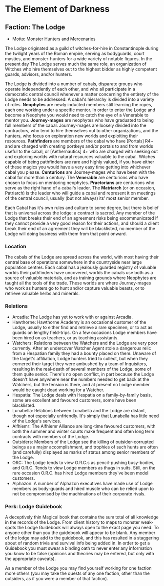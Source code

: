 # The Element of Darkness

## Faction: The Lodge
- Motto: Monster Hunters and Mercenaries

The Lodge originated as a guild of witches-for-hire in Constantinople during the twilight years of the Roman empire, serving as bodyguards, court mystics, and monster-hunters for a wide variety of notable figures. In the present day The Lodge serves much the same role, an organization of Witches who hire themselves out to the highest bidder as highly competent guards, advisors, and/or hunters. 

The Lodge is divided into a number of cabals, disparate groups who operate independently of each other, and who all participate in a democratic central council whenever a matter concerning the entirety of the Lodge needs to be addressed. A cabal's hierarchy is divided into a variety of roles. __Neophytes__ are newly inducted members still learning the ropes, each one working under a specific mentor. In order to enter the Lodge and become a Neophyte you would need to catch the eye of a Venerable to mentor you. __Journey-mages__ are neophytes who have graduated to being full members of the cabal. Journey-mages are loosely divided into the contractors, who tend to hire themselves out to other organizations, and the hunters, who focus on exploration new worlds and exploiting their resources. __Pathfinders__ are members of the cabal who have [Portals] R4+ and are charged with creating portkeys and/or portals to and from worlds useful to the cabal, or [Aethernautics] 4+ who are charged with seeking out and exploring worlds with natural resources valuable to the cabal. Witches capable of being pathfinders are rare and highly valued, if you have either of these magics you would have a very easy time getting into whichever cabal you please. __Centurions__ are Journey-mages who have been with the cabal for more than a century. The __Venerable__ are centurions who have chosen to focus on mentoring neophytes. __Praetorians__ are centurions who serve as the right hand of a cabal's leader. The __Matriarch__ (or on occasion, Patriarch) is the leader who will guide a cabal and represent it on meetings of the central council, usually (but not always) its' most senior member.

Each Cabal has it's own rules and culture to some degree, but there is belief that is universal across the lodge: a contract is sacred. Any member of the Lodge that breaks their end of an agreement risks being excommunicated if they cannot provide a very good reason for their actions, and should a client break their end of an agreement they will be blacklisted, no member of the Lodge will doing business with them from that point onward.

### Location
The cabals of the Lodge are spread across the world, with most having their central base of operations somewhere in the countryside near large population centres. Each cabal has a jealously guarded registry of valuable worlds their pathfinders have uncovered, worlds the cabals use both as a source of valuable materials, and as training grounds where Neophytes are taught all the tools of the trade. These worlds are where Journey-mages who work as hunters go to hunt and/or capture valuable beasts, or to retrieve valuable herbs and minerals.

### Relations
- Arcadia: The Lodge has yet to work with or against Arcadia. 
- Hawthorne: Hawthorne Academy is an occasional customer of the Lodge, usually to either find and retrieve a rare specimen, or to act as guards on lengthy field-trips. On a few occasions Lodge members have been hired on as teachers, or as teaching assistants.
- Watchers: Relations between the Watchers and the Lodge are very poor currently. After an undercover Watcher Agent stole a dangerous relic from a Hespatian family they had a bounty placed on them. Unaware of the target's affiliation, Lodge hunters tried to collect, but when they cornered their target they were ambushed by a team of Inquisitors, resulting in the real-death of several members of the Lodge, some of them quite senior. There's no open conflict, in part because the Lodge doesn't have anywhere near the numbers needed to get back at the Watchers, but the tension is there, and at present no Lodge member would be caught dead working for a Watcher.
- Hespatia: The Lodge deals with Hespatia on a family-by-family basis, some are excellent and favoured customers, some have been blacklisted.
- Lunabella: Relations between Lunabella and the Lodge are distant, though not especially unfriendly. It's simply that Lunabella has little need of the Lodge's services.
- Alfhiemr: The Alfhiemr Alliance are long-time favoured customers, with both the summer and winter courts make frequent and often long term contracts with members of the Lodge.
- Outsiders: Members of the Lodge see the killing of outsider-corrupted beings as a major accomplishment, and trophies of such hunts are often (and carefully) displayed as marks of status among senior members of the Lodge.
- ORC: The Lodge tends to view O.R.C.s as pencil-pushing busy-bodies, and O.R.C. Tends to view Lodge members as thugs in suits. Still, on the rare occasion O.R.C. has hired Lodge members they've been model customers.
- Alphazon: A number of Alphazon executives have made use of Lodge members as body-guards and hired muscle who can be relied upon to not be compromised by the machinations of their corporate rivals.

### Perk: Lodge Guidebook
A deceptively thin Magical book that contains the sum total of all knowledge in the records of the Lodge. From client history to maps to monster weak-spots the Lodge Guidebook will always open to the exact page you need. To anyone other than you the guidebook will appear to be blank. Any member of the lodge may add to the guidebook, and this has resulted in a staggering about of random trivia and survival info being added in. In order to get a Guidebook you must swear a binding oath to never enter any information you know to be false (opinions and theories may be entered, but only with the appropriate caveats).

As a member of the Lodge you may find yourself working for one faction more others (you may take the quests of any one faction, other than the outsiders, as if you were a member of that faction).
